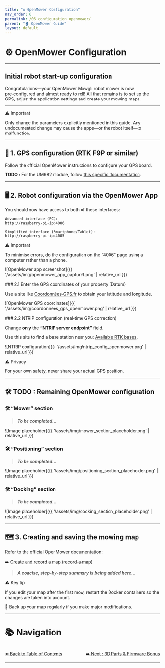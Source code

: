 ```yaml
---
title: "⚙️ OpenMower Configuration"
nav_order: 6
permalink: /06_configuration_openmower/
parent: "🏠 OpenMower Guide"
layout: default
---
```


# ⚙️ OpenMower Configuration

---

## Initial robot start‑up configuration

Congratulations—your OpenMower Mowgli robot mower is now pre‑configured and almost ready to roll! All that remains is to set up the GPS, adjust the application settings and create your mowing maps.

---

<div class="alert-red">
  <div class="alert-title">⚠️ Important</div>
  <p>Only change the parameters explicitly mentioned in this guide. Any undocumented change may cause the apps—or the robot itself—to malfunction.</p>
</div>

---

## 📡 1. GPS configuration (RTK F9P or similar)

Follow the <a href="https://openmower.de/docs/robot-assembly/prepare-the-parts/prepare-the-gps/" target="_blank">official OpenMower instructions</a> to configure your GPS board.

**TODO :** For the UM982 module, follow <a href="https://wiki.openmower.de/index.php?title=Unicore_GPS_modules" target="_blank">this specific documentation</a>.

---

## 🖥️ 2. Robot configuration via the OpenMower App

You should now have access to both of these interfaces:

```plaintext
Advanced interface (PC):
http://raspberry‑pi‑ip:4006
```

```plaintext
Simplified interface (Smartphone/Tablet):
http://raspberry‑pi‑ip:4005
```

<div class="alert-red">
  <div class="alert-title">⚠️ Important</div>
  <p>To minimise errors, do the configuration on the “4006” page using a computer rather than a phone.</p>
</div>

![OpenMower app screenshot]({{ '/assets/img/openmower_app_capture1.png' | relative_url }})

### 2.1 Enter the GPS coordinates of your property (Datum)

Use a site like <a href="https://www.coordonnees-gps.fr/" target="_blank">Coordonnées‑GPS.fr</a> to obtain your latitude and longitude.

![OpenMower GPS coordinates]({{ '/assets/img/coordonnees_gps_openmower.png' | relative_url }})

### 2.2 NTRIP configuration (real‑time GPS correction)

Change **only** the **“NTRIP server endpoint”** field.

Use this site to find a base station near you: <a href="https://lvawebprojects.ovh/rtk/rtk.php" target="_blank">Available RTK bases</a>.

![NTRIP configuration]({{ '/assets/img/ntrip_config_openmower.png' | relative_url }})

<div class="alert-red">
  <div class="alert-title">⚠️ Privacy</div>
  <p>For your own safety, never share your actual GPS position.</p>
</div>

---

## 🛠️ TODO : Remaining OpenMower configuration

### 🛠️ “Mower” section
> ***To be completed...***

![Image placeholder]({{ '/assets/img/mower_section_placeholder.png' | relative_url }})

### 🛠️ “Positioning” section
> ***To be completed...***

![Image placeholder]({{ '/assets/img/positioning_section_placeholder.png' | relative_url }})

### 🛠️ “Docking” section
> ***To be completed...***

![Image placeholder]({{ '/assets/img/docking_section_placeholder.png' | relative_url }})

---

## 🗺️ 3. Creating and saving the mowing map

Refer to the official OpenMower documentation:

➡️ <a href="https://openmower.de/docs/software-setup/record-a-map/" target="_blank">Create and record a map (record‑a‑map)</a>

> ***A concise, step‑by‑step summary is being added here...***

<div class="alert-red">
  <div class="alert-title">⚠️ Key tip</div>
  <p>If you edit your map after the first mow, restart the Docker containers so the changes are taken into account.</p>
  <p>💾 Back up your map regularly if you make major modifications.</p>
</div>

---

# 📚 Navigation

<div style="display: flex; justify-content: space-between; margin-top: 2rem;">
  <a href="{{ '/pages/sommaire/' | relative_url }}" class="btn">⬅️ Back to Table of Contents</a>
  <a href="{{ '/07_bonus/' | relative_url }}" class="btn">➡️ Next : 3D Parts & Firmware Bonus</a>
</div>

---
